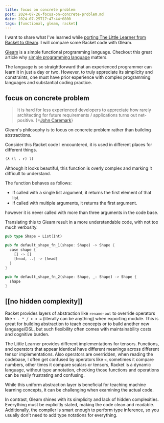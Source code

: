 ```yaml
---
title: focus on concrete problem
post: 2024-07-26-focus-on-concrete-problem.md
date: 2024-07-25T17:47:44+0800
tags: [functional, gleam, racket]
---
```

I want to share what I've learned while  [porting The Little Learner from Racket to Gleam](https://github.com/nohzafk/the_gleam_learner).  I will compare some Racket code with Gleam.

[Gleam](https://gleam.run) is a simple functional programming language. Checkout this great article why [simple programming language](https://ryanbrewer.dev/posts/simple-programming-languages.html) matters.

The language is so straightforward that an experienced programmer can learn it in just a day or two. However, to truly appreciate its simplicity and constraints, one must have prior experience with complex programming languages and substantial coding practice.

## focus on concrete problem

> It is hard for less experienced developers to appreciate how rarely architecting for future requirements / applications turns out net-positive. {=[John Caremark](https://en.m.wikipedia.org/wiki/John_Carmack)}

Gleam's philosophy is to focus on concrete problem rather than building abstractions.

Consider this Racket code I encountered, it is used in different places for different things.

```lisp
(λ (l . r) l)
```

Although it looks beautiful, this function is overly complex and marking it difficult to understand.

The function behaves as follows:
   - If called with a single list argument, it returns the first element of that list.
   - If called with multiple arguments, it returns the first argument.

however it is never called with more than three arguments in the code base.

Translating this to Gleam result in a more understandable code, with not too much verbosity.

```rust
pub type Shape = List(Int)

pub fn default_shape_fn_1(shape: Shape) -> Shape {
  case shape {
    [] -> []
    [head, ..] -> [head]
  }
}

pub fn default_shape_fn_2(shape: Shape, _: Shape) -> Shape {
  shape
}
```

## [[no hidden complexity]]

Racket provides layers of abstraction like `rename-out` to override operators like `+ - * / > < =` (literally can be anything) when exporting module. This is great for building abstraction to teach concepts or to build another new language/DSL, but such flexibility often comes with maintainability costs and cognitive burden.

The Little Learner provides different implementations for tensors. Functions, and operators that appear identical have different meanings across different tensor implementations. Also operators are overridden, when reading the codebase, I often get confused by operators like `<`, sometimes it compare numbers, other times it compare scalars or tensors, Racket is a dynamic language, without type annotation, checking those functions and operations can be really frustrating and confusing.

While this uniform abstraction layer is beneficial for teaching machine learning concepts, it can be challenging when examining the actual code.

In contrast, Gleam shines with its simplicity and lack of hidden complexities. Everything must be explicitly stated, making the code clean and readable. Additionally, the compiler is smart enough to perform type inference, so you usually don't need to add type notations for everything.